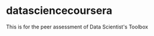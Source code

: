 datasciencecoursera
===================

This is for the peer assessment of Data Scientist's Toolbox  
